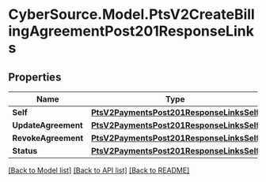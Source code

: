 # CyberSource.Model.PtsV2CreateBillingAgreementPost201ResponseLinks
## Properties

Name | Type | Description | Notes
------------ | ------------- | ------------- | -------------
**Self** | [**PtsV2PaymentsPost201ResponseLinksSelf**](PtsV2PaymentsPost201ResponseLinksSelf.md) |  | [optional] 
**UpdateAgreement** | [**PtsV2PaymentsPost201ResponseLinksSelf**](PtsV2PaymentsPost201ResponseLinksSelf.md) |  | [optional] 
**RevokeAgreement** | [**PtsV2PaymentsPost201ResponseLinksSelf**](PtsV2PaymentsPost201ResponseLinksSelf.md) |  | [optional] 
**Status** | [**PtsV2PaymentsPost201ResponseLinksSelf**](PtsV2PaymentsPost201ResponseLinksSelf.md) |  | [optional] 

[[Back to Model list]](../README.md#documentation-for-models) [[Back to API list]](../README.md#documentation-for-api-endpoints) [[Back to README]](../README.md)

